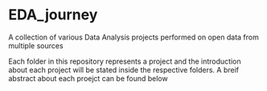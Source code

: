 # EDA_journey
A collection of various Data Analysis projects performed on open data from multiple sources 

Each folder in this repository represents a project and the introduction about each project will be stated inside the respective folders.
A breif abstract about each proejct can be found below
